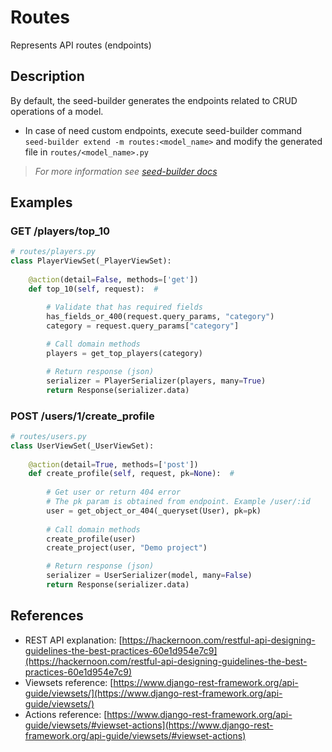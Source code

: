 # Routes

Represents API routes (endpoints)

## Description

By default, the seed-builder generates the endpoints related to CRUD operations of a model. 
-   In case of need custom endpoints, execute seed-builder command `seed-builder extend -m routes:<model_name>` and modify the generated file in `routes/<model_name>.py`
>   *For more information see [seed-builder docs](110_seed_builder.md)*

## Examples

### GET /players/top_10

```python
# routes/players.py
class PlayerViewSet(_PlayerViewSet):
    
    @action(detail=False, methods=['get'])
    def top_10(self, request):  #

        # Validate that has required fields
        has_fields_or_400(request.query_params, "category")
        category = request.query_params["category"]
        
        # Call domain methods
        players = get_top_players(category)

        # Return response (json)
        serializer = PlayerSerializer(players, many=True)
        return Response(serializer.data)
```

### POST /users/1/create_profile

```python
# routes/users.py
class UserViewSet(_UserViewSet):
    
    @action(detail=True, methods=['post'])
    def create_profile(self, request, pk=None):  #
    
        # Get user or return 404 error
        # The pk param is obtained from endpoint. Example /user/:id
        user = get_object_or_404(_queryset(User), pk=pk)
 
        # Call domain methods
        create_profile(user)
        create_project(user, "Demo project")

        # Return response (json)
        serializer = UserSerializer(model, many=False)
        return Response(serializer.data)
```

## References

-   REST API explanation: [https://hackernoon.com/restful-api-designing-guidelines-the-best-practices-60e1d954e7c9](https://hackernoon.com/restful-api-designing-guidelines-the-best-practices-60e1d954e7c9)
-   Viewsets reference: [https://www.django-rest-framework.org/api-guide/viewsets/](https://www.django-rest-framework.org/api-guide/viewsets/)
-   Actions reference: [https://www.django-rest-framework.org/api-guide/viewsets/#viewset-actions](https://www.django-rest-framework.org/api-guide/viewsets/#viewset-actions)